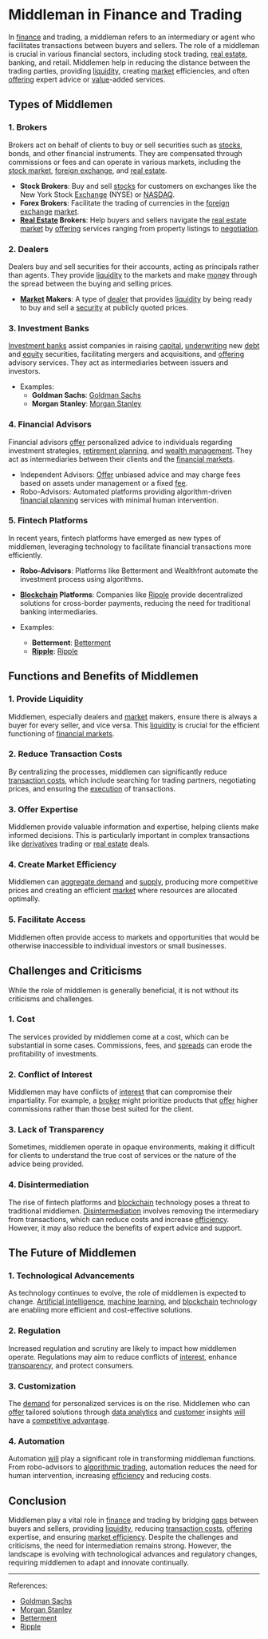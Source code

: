 # Middleman in Finance and Trading

In [finance](../f/finance.md) and trading, a middleman refers to an intermediary or agent who facilitates transactions between buyers and sellers. The role of a middleman is crucial in various financial sectors, including stock trading, [real estate](../r/real_estate.md), banking, and retail. Middlemen help in reducing the distance between the trading parties, providing [liquidity](../l/liquidity.md), creating [market](../m/market.md) efficiencies, and often [offering](../o/offering.md) expert advice or [value](../v/value.md)-added services.

## Types of Middlemen

### 1. Brokers

Brokers act on behalf of clients to buy or sell securities such as [stocks](../s/stock.md), bonds, and other financial instruments. They are compensated through commissions or fees and can operate in various markets, including the [stock market](../s/stock_market.md), [foreign exchange](../f/foreign_exchange.md), and [real estate](../r/real_estate.md).

- **Stock Brokers**: Buy and sell [stocks](../s/stock.md) for customers on exchanges like the New York Stock [Exchange](../e/exchange.md) (NYSE) or [NASDAQ](../n/nasdaq.md).
- **Forex Brokers**: Facilitate the trading of currencies in the [foreign exchange](../f/foreign_exchange.md) [market](../m/market.md).
- **[Real Estate](../r/real_estate.md) Brokers**: Help buyers and sellers navigate the [real estate](../r/real_estate.md) [market](../m/market.md) by [offering](../o/offering.md) services ranging from property listings to [negotiation](../n/negotiation.md).

### 2. Dealers

Dealers buy and sell securities for their accounts, acting as principals rather than agents. They provide [liquidity](../l/liquidity.md) to the markets and make [money](../m/money.md) through the spread between the buying and selling prices.

- **[Market](../m/market.md) Makers**: A type of [dealer](../d/dealer.md) that provides [liquidity](../l/liquidity.md) by being ready to buy and sell a [security](../s/security.md) at publicly quoted prices.

### 3. Investment Banks

[Investment banks](../i/investment_bank_(ib).md) assist companies in raising [capital](../c/capital.md), [underwriting](../u/underwriting.md) new [debt](../d/debt.md) and [equity](../e/equity.md) securities, facilitating mergers and acquisitions, and [offering](../o/offering.md) advisory services. They act as intermediaries between issuers and investors.

- Examples:
  - **Goldman Sachs**: [Goldman Sachs](https://www.goldmansachs.com/)
  - **Morgan Stanley**: [Morgan Stanley](https://www.morganstanley.com/)

### 4. Financial Advisors

Financial advisors [offer](../o/offer.md) personalized advice to individuals regarding investment strategies, [retirement planning](../r/retirement_planning.md), and [wealth management](../w/wealth_management.md). They act as intermediaries between their clients and the [financial markets](../f/financial_market.md).

- Independent Advisors: [Offer](../o/offer.md) unbiased advice and may charge fees based on assets under management or a fixed [fee](../f/fee.md).
- Robo-Advisors: Automated platforms providing algorithm-driven [financial planning](../f/financial_planning.md) services with minimal human intervention.

### 5. Fintech Platforms

In recent years, fintech platforms have emerged as new types of middlemen, leveraging technology to facilitate financial transactions more efficiently.

- **Robo-Advisors**: Platforms like Betterment and Wealthfront automate the investment process using algorithms.
- **[Blockchain](../b/blockchain_in_trading.md) Platforms**: Companies like [Ripple](../r/ripple.md) provide decentralized solutions for cross-border payments, reducing the need for traditional banking intermediaries.

- Examples:
  - **Betterment**: [Betterment](https://www.betterment.com/)
  - **[Ripple](../r/ripple.md)**: [Ripple](https://ripple.com/)

## Functions and Benefits of Middlemen

### 1. Provide Liquidity

Middlemen, especially dealers and [market](../m/market.md) makers, ensure there is always a buyer for every seller, and vice versa. This [liquidity](../l/liquidity.md) is crucial for the efficient functioning of [financial markets](../f/financial_market.md).

### 2. Reduce Transaction Costs

By centralizing the processes, middlemen can significantly reduce [transaction costs](../t/transaction_costs.md), which include searching for trading partners, negotiating prices, and ensuring the [execution](../e/execution.md) of transactions.

### 3. Offer Expertise

Middlemen provide valuable information and expertise, helping clients make informed decisions. This is particularly important in complex transactions like [derivatives](../d/derivatives.md) trading or [real estate](../r/real_estate.md) deals.

### 4. Create Market Efficiency

Middlemen can [aggregate demand](../a/aggregate_demand.md) and [supply](../s/supply.md), producing more competitive prices and creating an efficient [market](../m/market.md) where resources are allocated optimally.

### 5. Facilitate Access

Middlemen often provide access to markets and opportunities that would be otherwise inaccessible to individual investors or small businesses.

## Challenges and Criticisms

While the role of middlemen is generally beneficial, it is not without its criticisms and challenges.

### 1. Cost

The services provided by middlemen come at a cost, which can be substantial in some cases. Commissions, fees, and [spreads](../s/spreads.md) can erode the profitability of investments.

### 2. Conflict of Interest

Middlemen may have conflicts of [interest](../i/interest.md) that can compromise their impartiality. For example, a [broker](../b/broker.md) might prioritize products that [offer](../o/offer.md) higher commissions rather than those best suited for the client.

### 3. Lack of Transparency

Sometimes, middlemen operate in opaque environments, making it difficult for clients to understand the true cost of services or the nature of the advice being provided.

### 4. Disintermediation

The rise of fintech platforms and [blockchain](../b/blockchain_in_trading.md) technology poses a threat to traditional middlemen. [Disintermediation](../d/disintermediation.md) involves removing the intermediary from transactions, which can reduce costs and increase [efficiency](../e/efficiency.md). However, it may also reduce the benefits of expert advice and support.

## The Future of Middlemen

### 1. Technological Advancements

As technology continues to evolve, the role of middlemen is expected to change. [Artificial intelligence](../a/artificial_intelligence_in_trading.md), [machine learning](../m/machine_learning.md), and [blockchain](../b/blockchain_in_trading.md) technology are enabling more efficient and cost-effective solutions.

### 2. Regulation

Increased regulation and scrutiny are likely to impact how middlemen operate. Regulations may aim to reduce conflicts of [interest](../i/interest.md), enhance [transparency](../t/transparency.md), and protect consumers.

### 3. Customization

The [demand](../d/demand.md) for personalized services is on the rise. Middlemen who can [offer](../o/offer.md) tailored solutions through [data analytics](../d/data_analytics.md) and [customer](../c/customer.md) insights [will](../w/will.md) have a [competitive advantage](../c/competitive_advantage.md).

### 4. Automation

Automation [will](../w/will.md) play a significant role in transforming middleman functions. From robo-advisors to [algorithmic trading](../a/accountability.md), automation reduces the need for human intervention, increasing [efficiency](../e/efficiency.md) and reducing costs.

## Conclusion

Middlemen play a vital role in [finance](../f/finance.md) and trading by bridging [gaps](../g/gap.md) between buyers and sellers, providing [liquidity](../l/liquidity.md), reducing [transaction costs](../t/transaction_costs.md), [offering](../o/offering.md) expertise, and ensuring [market efficiency](../m/market_efficiency.md). Despite the challenges and criticisms, the need for intermediation remains strong. However, the landscape is evolving with technological advances and regulatory changes, requiring middlemen to adapt and innovate continually.

---

References:

- [Goldman Sachs](https://www.goldmansachs.com/)
- [Morgan Stanley](https://www.morganstanley.com/)
- [Betterment](https://www.betterment.com/)
- [Ripple](https://ripple.com/)
